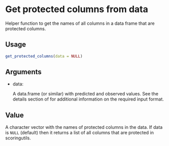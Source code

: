 # Get protected columns from data

Helper function to get the names of all columns in a data frame that are
protected columns.

## Usage

``` r
get_protected_columns(data = NULL)
```

## Arguments

- data:

  A data.frame (or similar) with predicted and observed values. See the
  details section of for additional information on the required input
  format.

## Value

A character vector with the names of protected columns in the data. If
data is `NULL` (default) then it returns a list of all columns that are
protected in scoringutils.
